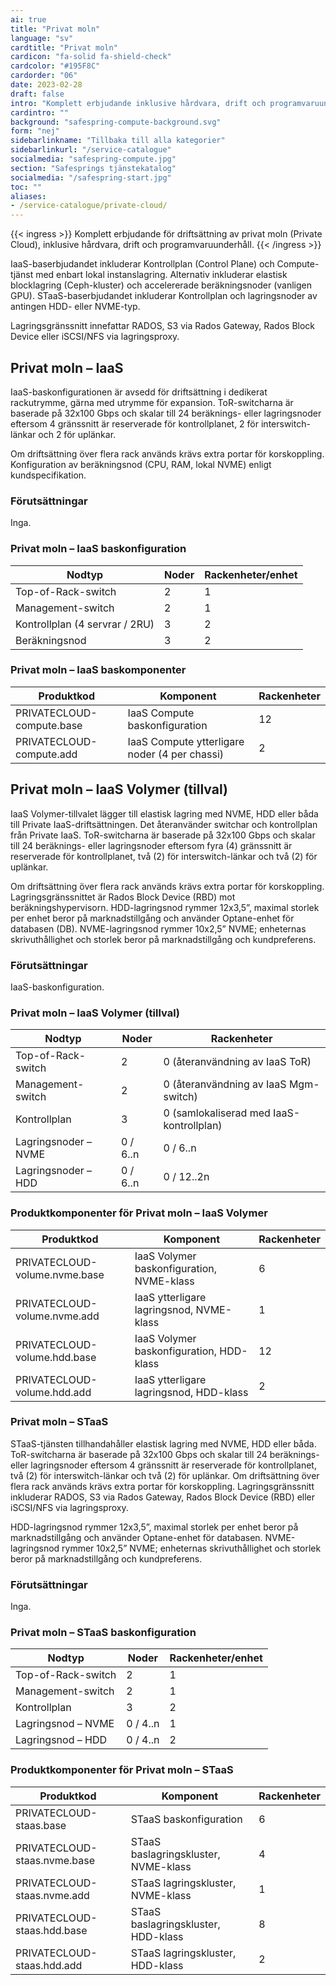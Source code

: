 ```yaml
---
ai: true
title: "Privat moln"
language: "sv"
cardtitle: "Privat moln"
cardicon: "fa-solid fa-shield-check"
cardcolor: "#195F8C"
cardorder: "06"
date: 2023-02-28
draft: false
intro: "Komplett erbjudande inklusive hårdvara, drift och programvaruunderhåll."
cardintro: ""
background: "safespring-compute-background.svg"
form: "nej"
sidebarlinkname: "Tillbaka till alla kategorier"
sidebarlinkurl: "/service-catalogue"
socialmedia: "safespring-compute.jpg"
section: "Safesprings tjänstekatalog"
socialmedia: "/safespring-start.jpg"
toc: ""
aliases:
- /service-catalogue/private-cloud/
---
```

{{< ingress >}}
Komplett erbjudande för driftsättning av privat moln (Private Cloud), inklusive hårdvara, drift och programvaruunderhåll.
{{< /ingress >}}

IaaS-baserbjudandet inkluderar Kontrollplan (Control Plane) och Compute-tjänst med enbart lokal instanslagring.
Alternativ inkluderar elastisk blocklagring (Ceph-kluster) och accelererade beräkningsnoder (vanligen GPU).
STaaS-baserbjudandet inkluderar Kontrollplan och lagringsnoder av antingen HDD- eller NVME-typ.

Lagringsgränssnitt innefattar RADOS, S3 via Rados Gateway, Rados Block Device eller iSCSI/NFS via lagringsproxy.

## Privat moln – IaaS

IaaS-baskonfigurationen är avsedd för driftsättning i dedikerat rackutrymme, gärna med utrymme för expansion. ToR-switcharna är baserade på 32x100 Gbps och skalar till 24 beräknings- eller lagringsnoder eftersom 4 gränssnitt är reserverade för kontrollplanet, 2 för interswitch-länkar och 2 för uplänkar.

Om driftsättning över flera rack används krävs extra portar för korskoppling. Konfiguration av beräkningsnod (CPU, RAM, lokal NVME) enligt kundspecifikation.

### Förutsättningar

Inga.

### Privat moln – IaaS baskonfiguration

<table class="width100">
  <thead>
    <tr>
      <th>Nodtyp</th>
      <th>Noder</th>
      <th>Rackenheter/enhet</th>
    </tr>
  </thead>
  <tbody>
    <tr>
      <td>Top-of-Rack-switch</td>
      <td>2</td>
      <td>1</td>
    </tr>
    <tr>
      <td>Management-switch</td>
      <td>2</td>
      <td>1</td>
    </tr>
    <tr>
      <td>Kontrollplan (4 servrar / 2RU)</td>
      <td>3</td>
      <td>2</td>
    </tr>
    <tr>
      <td>Beräkningsnod</td>
      <td>3</td>
      <td>2</td>
    </tr>
  </tbody>
</table>

### Privat moln – IaaS baskomponenter

| Produktkod                 | Komponent                                     | Rackenheter |
| ------------------------- | --------------------------------------------- | ----------- |
| PRIVATECLOUD-compute.base | IaaS Compute baskonfiguration                 | 12          |
| PRIVATECLOUD-compute.add  | IaaS Compute ytterligare noder (4 per chassi) | 2           |

## Privat moln – IaaS Volymer (tillval)

IaaS Volymer-tillvalet lägger till elastisk lagring med NVME, HDD eller båda till Private IaaS-driftsättningen. Det återanvänder switchar och kontrollplan från Private IaaS. ToR-switcharna är baserade på 32x100 Gbps och skalar till 24 beräknings- eller lagringsnoder eftersom fyra (4) gränssnitt är reserverade för kontrollplanet, två (2) för interswitch-länkar och två (2) för uplänkar.

Om driftsättning över flera rack används krävs extra portar för korskoppling. Lagringsgränssnittet är Rados Block Device (RBD) mot beräkningshypervisorn. HDD-lagringsnod rymmer 12x3,5”, maximal storlek per enhet beror på marknadstillgång och använder Optane-enhet för databasen (DB). NVME-lagringsnod rymmer 10x2,5” NVME; enheternas skrivuthållighet och storlek beror på marknadstillgång och kundpreferens.

### Förutsättningar

IaaS-baskonfiguration.

### Privat moln – IaaS Volymer (tillval)

| Nodtyp               | Noder    | Rackenheter                            |
| -------------------- | -------- | -------------------------------------- |
| Top-of-Rack-switch   | 2        | 0 (återanvändning av IaaS ToR)         |
| Management-switch    | 2        | 0 (återanvändning av IaaS Mgm-switch)  |
| Kontrollplan         | 3        | 0 (samlokaliserad med IaaS-kontrollplan) |
| Lagringsnoder – NVME | 0 / 6..n | 0 / 6..n                               |
| Lagringsnoder – HDD  | 0 / 6..n | 0 / 12..2n                             |

### Produktkomponenter för Privat moln – IaaS Volymer

| Produktkod                   | Komponent                                   | Rackenheter |
| ---------------------------- | ------------------------------------------- | ----------- |
| PRIVATECLOUD-volume.nvme.base | IaaS Volymer baskonfiguration, NVME-klass  | 6           |
| PRIVATECLOUD-volume.nvme.add  | IaaS ytterligare lagringsnod, NVME-klass   | 1           |
| PRIVATECLOUD-volume.hdd.base  | IaaS Volymer baskonfiguration, HDD-klass   | 12          |
| PRIVATECLOUD-volume.hdd.add   | IaaS ytterligare lagringsnod, HDD-klass    | 2           |

### Privat moln – STaaS

STaaS-tjänsten tillhandahåller elastisk lagring med NVME, HDD eller båda. ToR-switcharna är baserade på 32x100 Gbps och skalar till 24 beräknings- eller lagringsnoder eftersom 4 gränssnitt är reserverade för kontrollplanet, två (2) för interswitch-länkar och två (2) för uplänkar. Om driftsättning över flera rack används krävs extra portar för korskoppling. Lagringsgränssnitt inkluderar RADOS, S3 via Rados Gateway, Rados Block Device (RBD) eller iSCSI/NFS via lagringsproxy.

HDD-lagringsnod rymmer 12x3,5”, maximal storlek per enhet beror på marknadstillgång och använder Optane-enhet för databasen. NVME-lagringsnod rymmer 10x2,5” NVME; enheternas skrivuthållighet och storlek beror på marknadstillgång och kundpreferens.

### Förutsättningar

Inga.

### Privat moln – STaaS baskonfiguration

| Nodtyp            | Noder    | Rackenheter/enhet |
| ----------------- | -------- | ----------------- |
| Top-of-Rack-switch | 2       | 1                 |
| Management-switch | 2        | 1                 |
| Kontrollplan      | 3        | 2                 |
| Lagringsnod – NVME | 0 / 4..n | 1                |
| Lagringsnod – HDD  | 0 / 4..n | 2                |

### Produktkomponenter för Privat moln – STaaS

| Produktkod                 | Komponent                               | Rackenheter |
| -------------------------- | --------------------------------------- | ----------- |
| PRIVATECLOUD-staas.base    | STaaS baskonfiguration                  | 6           |
| PRIVATECLOUD-staas.nvme.base | STaaS baslagringskluster, NVME-klass  | 4           |
| PRIVATECLOUD-staas.nvme.add  | STaaS lagringskluster, NVME-klass     | 1           |
| PRIVATECLOUD-staas.hdd.base  | STaaS baslagringskluster, HDD-klass   | 8           |
| PRIVATECLOUD-staas.hdd.add   | STaaS lagringskluster, HDD-klass      | 2           |